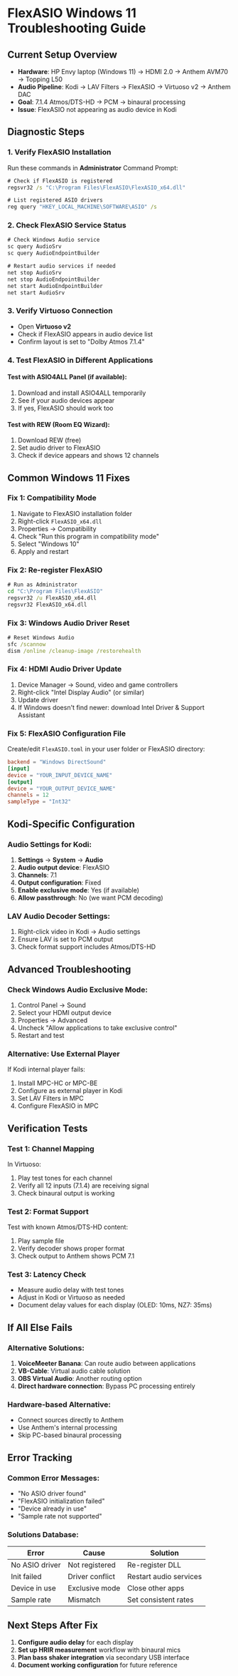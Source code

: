 # FlexASIO Windows 11 Troubleshooting Guide

## Current Setup Overview
- **Hardware**: HP Envy laptop (Windows 11) → HDMI 2.0 → Anthem AVM70 → Topping L50
- **Audio Pipeline**: Kodi → LAV Filters → FlexASIO → Virtuoso v2 → Anthem DAC
- **Goal**: 7.1.4 Atmos/DTS-HD → PCM → binaural processing
- **Issue**: FlexASIO not appearing as audio device in Kodi

## Diagnostic Steps

### 1. Verify FlexASIO Installation
Run these commands in **Administrator** Command Prompt:

```cmd
# Check if FlexASIO is registered
regsvr32 /s "C:\Program Files\FlexASIO\FlexASIO_x64.dll"

# List registered ASIO drivers
reg query "HKEY_LOCAL_MACHINE\SOFTWARE\ASIO" /s
```

### 2. Check FlexASIO Service Status
```cmd
# Check Windows Audio service
sc query AudioSrv
sc query AudioEndpointBuilder

# Restart audio services if needed
net stop AudioSrv
net stop AudioEndpointBuilder
net start AudioEndpointBuilder
net start AudioSrv
```

### 3. Verify Virtuoso Connection
- Open **Virtuoso v2**
- Check if FlexASIO appears in audio device list
- Confirm layout is set to "Dolby Atmos 7.1.4"

### 4. Test FlexASIO in Different Applications

#### Test with ASIO4ALL Panel (if available):
1. Download and install ASIO4ALL temporarily
2. See if your audio devices appear
3. If yes, FlexASIO should work too

#### Test with REW (Room EQ Wizard):
1. Download REW (free)
2. Set audio driver to FlexASIO
3. Check if device appears and shows 12 channels

## Common Windows 11 Fixes

### Fix 1: Compatibility Mode
1. Navigate to FlexASIO installation folder
2. Right-click `FlexASIO_x64.dll`
3. Properties → Compatibility
4. Check "Run this program in compatibility mode"
5. Select "Windows 10"
6. Apply and restart

### Fix 2: Re-register FlexASIO
```cmd
# Run as Administrator
cd "C:\Program Files\FlexASIO"
regsvr32 /u FlexASIO_x64.dll
regsvr32 FlexASIO_x64.dll
```

### Fix 3: Windows Audio Driver Reset
```cmd
# Reset Windows Audio
sfc /scannow
dism /online /cleanup-image /restorehealth
```

### Fix 4: HDMI Audio Driver Update
1. Device Manager → Sound, video and game controllers
2. Right-click "Intel Display Audio" (or similar)
3. Update driver
4. If Windows doesn't find newer: download Intel Driver & Support Assistant

### Fix 5: FlexASIO Configuration File
Create/edit `FlexASIO.toml` in your user folder or FlexASIO directory:

```toml
backend = "Windows DirectSound"
[input]
device = "YOUR_INPUT_DEVICE_NAME"
[output]
device = "YOUR_OUTPUT_DEVICE_NAME"
channels = 12
sampleType = "Int32"
```

## Kodi-Specific Configuration

### Audio Settings for Kodi:
1. **Settings** → **System** → **Audio**
2. **Audio output device**: FlexASIO
3. **Channels**: 7.1
4. **Output configuration**: Fixed
5. **Enable exclusive mode**: Yes (if available)
6. **Allow passthrough**: No (we want PCM decoding)

### LAV Audio Decoder Settings:
1. Right-click video in Kodi → Audio settings
2. Ensure LAV is set to PCM output
3. Check format support includes Atmos/DTS-HD

## Advanced Troubleshooting

### Check Windows Audio Exclusive Mode:
1. Control Panel → Sound
2. Select your HDMI output device
3. Properties → Advanced
4. Uncheck "Allow applications to take exclusive control"
5. Restart and test

### Alternative: Use External Player
If Kodi internal player fails:
1. Install MPC-HC or MPC-BE
2. Configure as external player in Kodi
3. Set LAV Filters in MPC
4. Configure FlexASIO in MPC

## Verification Tests

### Test 1: Channel Mapping
In Virtuoso:
1. Play test tones for each channel
2. Verify all 12 inputs (7.1.4) are receiving signal
3. Check binaural output is working

### Test 2: Format Support
Test with known Atmos/DTS-HD content:
1. Play sample file
2. Verify decoder shows proper format
3. Check output to Anthem shows PCM 7.1

### Test 3: Latency Check
- Measure audio delay with test tones
- Adjust in Kodi or Virtuoso as needed
- Document delay values for each display (OLED: 10ms, NZ7: 35ms)

## If All Else Fails

### Alternative Solutions:
1. **VoiceMeeter Banana**: Can route audio between applications
2. **VB-Cable**: Virtual audio cable solution
3. **OBS Virtual Audio**: Another routing option
4. **Direct hardware connection**: Bypass PC processing entirely

### Hardware-based Alternative:
- Connect sources directly to Anthem
- Use Anthem's internal processing
- Skip PC-based binaural processing

## Error Tracking

### Common Error Messages:
- "No ASIO driver found"
- "FlexASIO initialization failed"
- "Device already in use"
- "Sample rate not supported"

### Solutions Database:
| Error | Cause | Solution |
|-------|-------|----------|
| No ASIO driver | Not registered | Re-register DLL |
| Init failed | Driver conflict | Restart audio services |
| Device in use | Exclusive mode | Close other apps |
| Sample rate | Mismatch | Set consistent rates |

## Next Steps After Fix

1. **Configure audio delay** for each display
2. **Set up HRIR measurement** workflow with binaural mics
3. **Plan bass shaker integration** via secondary USB interface
4. **Document working configuration** for future reference 